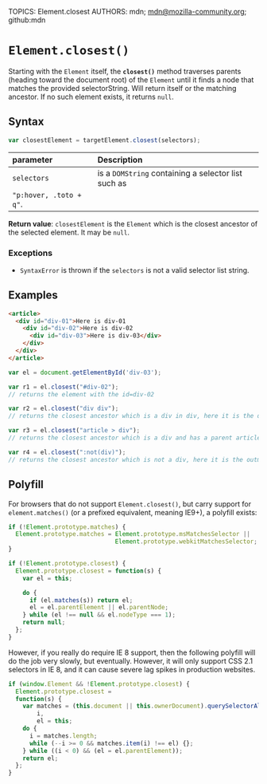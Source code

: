 TOPICS: Element.closest
AUTHORS: mdn; mdn@mozilla-community.org; github:mdn

# `Element.closest()`

Starting with the `Element` itself, the **`closest()`** method traverses parents (heading toward the
document root) of the `Element` until it finds a node that matches the provided selectorString.
Will return itself or the matching ancestor. If no such element exists, it returns `null`.

## Syntax

```javascript
var closestElement = targetElement.closest(selectors);
```

| parameter | Description |
| :-- | :-- |
| `selectors` | is a `DOMString` containing a selector list such as
`"p:hover, .toto + q"`. |

**Return value**: `closestElement` is the `Element` which is the closest ancestor of the selected
element. It may be `null`.

### Exceptions

- `SyntaxError` is thrown if the `selectors` is not a valid selector list string.

## Examples

```html
<article>
  <div id="div-01">Here is div-01
    <div id="div-02">Here is div-02
      <div id="div-03">Here is div-03</div>
    </div>
  </div>
</article>
```

```javascript
var el = document.getElementById('div-03');

var r1 = el.closest("#div-02");  
// returns the element with the id=div-02

var r2 = el.closest("div div");  
// returns the closest ancestor which is a div in div, here it is the div-03 itself

var r3 = el.closest("article > div");  
// returns the closest ancestor which is a div and has a parent article, here it is the div-01

var r4 = el.closest(":not(div)");
// returns the closest ancestor which is not a div, here it is the outmost article
```

## Polyfill

For browsers that do not support `Element.closest()`, but carry support for `element.matches()` (or
a prefixed equivalent, meaning IE9+), a polyfill exists:

```javascript
if (!Element.prototype.matches) {
  Element.prototype.matches = Element.prototype.msMatchesSelector ||
                              Element.prototype.webkitMatchesSelector;
}

if (!Element.prototype.closest) {
  Element.prototype.closest = function(s) {
    var el = this;

    do {
      if (el.matches(s)) return el;
      el = el.parentElement || el.parentNode;
    } while (el !== null && el.nodeType === 1);
    return null;
  };
}
```

However, if you really do require IE 8 support, then the following polyfill will do the job very
slowly, but eventually. However, it will only support CSS 2.1 selectors in IE 8, and it can cause
severe lag spikes in production websites.

```javascript
if (window.Element && !Element.prototype.closest) {
  Element.prototype.closest =
  function(s) {
    var matches = (this.document || this.ownerDocument).querySelectorAll(s),
        i,
        el = this;
    do {
      i = matches.length;
      while (--i >= 0 && matches.item(i) !== el) {};
    } while ((i < 0) && (el = el.parentElement));
    return el;
  };
}
```
